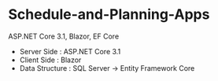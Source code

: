 # Schedule-and-Planning-Apps
ASP.NET Core 3.1, Blazor, EF Core
- Server Side : ASP.NET Core 3.1
- Client Side : Blazor
- Data Structure : SQL Server -> Entity Framework Core
